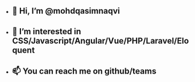 - ## 👋 Hi, I’m @mohdqasimnaqvi
- ## 👀 I’m interested in CSS/Javascript/Angular/Vue/PHP/Laravel/Eloquent
- ## 📫 You can reach me on github/teams

<!---
mohdqasimnaqvi/mohdqasimnaqvi is a ✨ special ✨ repository because its `README.md` (this file) appears on your GitHub profile.
You can click the Preview link to take a look at your changes.
--->
